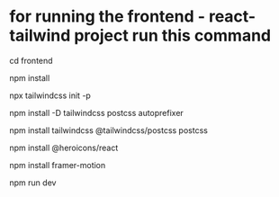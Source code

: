 # for running the frontend - react-tailwind project run this command
cd frontend

npm install

npx tailwindcss init -p

npm install -D tailwindcss postcss autoprefixer

npm install tailwindcss @tailwindcss/postcss postcss

npm install @heroicons/react

npm install framer-motion

npm run dev
